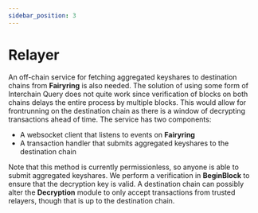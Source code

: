 ```yaml
---
sidebar_position: 3
---
```


# Relayer

An off-chain service for fetching aggregated keyshares to destination chains from **Fairyring** is also needed. The solution of using some form of Interchain Query does not quite work since verification of blocks on both chains delays the entire process by multiple blocks. This would allow for frontrunning on the destination chain as there is a window of decrypting transactions ahead of time.
The service has two components:

- A websocket client that listens to events on **Fairyring**
- A transaction handler that submits aggregated keyshares to the destination chain

Note that this method is currently permissionless, so anyone is able to submit aggregated keyshares. We perform a verification in **BeginBlock** to ensure that the decryption key is valid.
A destination chain can possibly alter the **Decryption** module to only accept transactions from trusted relayers, though that is up to the destination chain.
